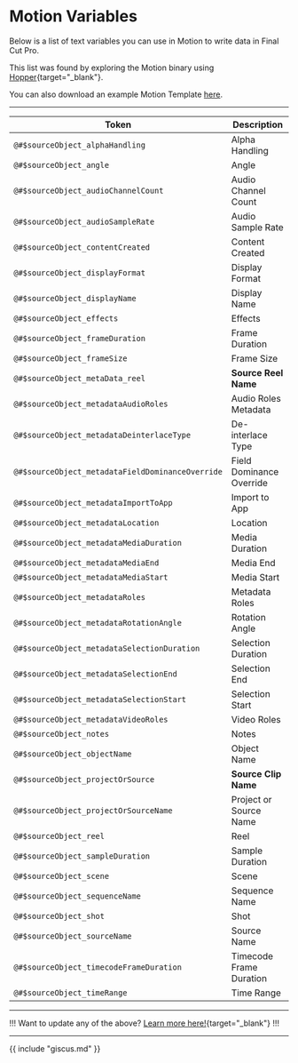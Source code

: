 # Motion Variables

Below is a list of text variables you can use in Motion to write data in Final Cut Pro.

This list was found by exploring the Motion binary using [Hopper](https://www.hopperapp.com){target="_blank"}.

You can also download an example Motion Template [here](https://github.com/CommandPost/FCPCafe/raw/main/downloads/clip-info.zip).

---

Token                                               | Description
---                                                 | ---
`@#$sourceObject_alphaHandling`                     | Alpha Handling
`@#$sourceObject_angle`                             | Angle
`@#$sourceObject_audioChannelCount`                 | Audio Channel Count
`@#$sourceObject_audioSampleRate`                   | Audio Sample Rate
`@#$sourceObject_contentCreated`                    | Content Created
`@#$sourceObject_displayFormat`                     | Display Format
`@#$sourceObject_displayName`                       | Display Name
`@#$sourceObject_effects`                           | Effects
`@#$sourceObject_frameDuration`                     | Frame Duration
`@#$sourceObject_frameSize`                         | Frame Size
`@#$sourceObject_metaData_reel`                     | **Source Reel Name**
`@#$sourceObject_metadataAudioRoles`                | Audio Roles Metadata
`@#$sourceObject_metadataDeinterlaceType`           | De-interlace Type
`@#$sourceObject_metadataFieldDominanceOverride`    | Field Dominance Override
`@#$sourceObject_metadataImportToApp`               | Import to App
`@#$sourceObject_metadataLocation`                  | Location
`@#$sourceObject_metadataMediaDuration`             | Media Duration
`@#$sourceObject_metadataMediaEnd`                  | Media End
`@#$sourceObject_metadataMediaStart`                | Media Start
`@#$sourceObject_metadataRoles`                     | Metadata Roles
`@#$sourceObject_metadataRotationAngle`             | Rotation Angle
`@#$sourceObject_metadataSelectionDuration`         | Selection Duration
`@#$sourceObject_metadataSelectionEnd`              | Selection End
`@#$sourceObject_metadataSelectionStart`            | Selection Start
`@#$sourceObject_metadataVideoRoles`                | Video Roles
`@#$sourceObject_notes`                             | Notes
`@#$sourceObject_objectName`                        | Object Name
`@#$sourceObject_projectOrSource`                   | **Source Clip Name** |
`@#$sourceObject_projectOrSourceName`               | Project or Source Name
`@#$sourceObject_reel`                              | Reel
`@#$sourceObject_sampleDuration`                    | Sample Duration
`@#$sourceObject_scene`                             | Scene
`@#$sourceObject_sequenceName`                      | Sequence Name
`@#$sourceObject_shot`                              | Shot
`@#$sourceObject_sourceName`                        | Source Name
`@#$sourceObject_timecodeFrameDuration`             | Timecode Frame Duration
`@#$sourceObject_timeRange`                         | Time Range

---

!!!
Want to update any of the above? [Learn more here!](https://fcp.cafe/contribute/){target="_blank"}
!!!

---

{{ include "giscus.md" }}